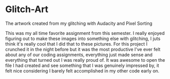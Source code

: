 # Glitch-Art
The artwork created from my glitching with Audacity and Pixel Sorting 

This was my all time favorite assignment from this semester. I really enjoyed figuring out to make these images into something else with glitching, I juts think it's really cool that I did that to these pictures. For this project I crunched it in the night before but it was the most productive I've ever felt about any of our coding assignments, everything just made sense and everything that turned out I was really proud of. It was awesome to open the file I had created and see something that I was genuinely impressed by, it felt nice considering I barely felt accomplished in my other code early on. 
